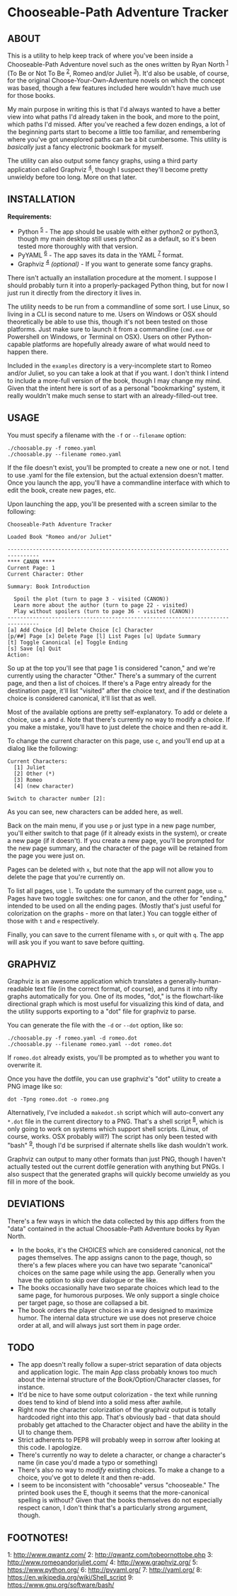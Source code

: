 Chooseable-Path Adventure Tracker
=================================

ABOUT
-----

This is a utility to help keep track of where you've been inside a
Chooseable-Path Adventure novel such as the ones written by
Ryan North <sup>[1](#fn1)</sup> (To Be or Not To Be <sup>[2](#fn2)</sup>,
Romeo and/or Juliet <sup>[3](#fn3)</sup>).  It'd also be usable,
of course, for the original Choose-Your-Own-Adventure novels on
which the concept was based, though a few features included here
wouldn't have much use for those books.

My main purpose in writing this is that I'd always wanted to have
a better view into what paths I'd already taken in the book, and more
to the point, which paths I'd missed.  After you've reached a few
dozen endings, a lot of the beginning parts start to become a little
too familiar, and remembering where you've got unexplored paths can
be a bit cumbersome.  This utility is *basically* just a fancy
electronic bookmark for myself.

The utility can also output some fancy graphs, using a third party
application called Graphviz <sup>[4](#fn4)</sup>, though I suspect
they'll become pretty unwieldy before too long.  More on that later.

INSTALLATION
------------

**Requirements:**
* Python <sup>[5](#fn5)</sup> - The app should be usable with either
  python2 or python3, though my main desktop still uses python2 as
  a default, so it's been tested more thoroughly with that version.
* PyYAML <sup>[6](#fn6)</sup> - The app saves its data in the YAML <sup>[7](#fn7)</sup>
  format.
* Graphviz <sup>[4](#fn4)</sup> *(optional)* - If you want to
  generate some fancy graphs.

There isn't actually an installation procedure at the moment.  I
suppose I should probably turn it into a properly-packaged Python
thing, but for now I just run it directly from the directory it
lives in.

The utility needs to be run from a commandline of some sort.  I use
Linux, so living in a CLI is second nature to me.  Users on Windows
or OSX should theoretically be able to use this, though it's not
been tested on those platforms.  Just make sure to launch it from
a commandline (`cmd.exe` or Powershell on Windows, or Terminal on OSX).
Users on other Python-capable platforms are hopefully already aware
of what would need to happen there.

Included in the `examples` directory is a very-incomplete start to
Romeo and/or Juliet, so you can take a look at that if you want.  I
don't think I intend to include a more-full version of the book, though
I may change my mind.  Given that the intent here is sort of as a
personal "bookmarking" system, it really wouldn't make much sense to
start with an already-filled-out tree.

USAGE
-----

You must specify a filename with the `-f` or `--filename` option:

    ./choosable.py -f romeo.yaml
    ./choosable.py --filename romeo.yaml

If the file doesn't exist, you'll be prompted to create a new one or
not.  I tend to use .yaml for the file extension, but the actual
extension doesn't matter.  Once you launch the app, you'll have a
commandline interface with which to edit the book, create new pages,
etc.

Upon launching the app, you'll be presented with a screen similar
to the following:

    Chooseable-Path Adventure Tracker

    Loaded Book "Romeo and/or Juliet"

    --------------------------------------------------------------------------------
    **** CANON ****
    Current Page: 1
    Current Character: Other

    Summary: Book Introduction

      Spoil the plot (turn to page 3 - visited (CANON))
      Learn more about the author (turn to page 22 - visited)
      Play without spoilers (turn to page 36 - visited (CANON))
    --------------------------------------------------------------------------------
    [a] Add Choice [d] Delete Choice [c] Character
    [p/##] Page [x] Delete Page [l] List Pages [u] Update Summary
    [t] Toggle Canonical [e] Toggle Ending
    [s] Save [q] Quit
    Action: 

So up at the top you'll see that page 1 is considered "canon," and
we're currently using the character "Other."  There's a summary of
the current page, and then a list of choices.  If there's a Page entry
already for the destination page, it'll list "visited" after the
choice text, and if the destination choice is considered canonical,
it'll list that as well.

Most of the available options are pretty self-explanatory.  To add or
delete a choice, use `a` and `d`.  Note that there's currently no way
to modify a choice.  If you make a mistake, you'll have to just delete
the choice and then re-add it.

To change the current character on this page, use `c`, and you'll end
up at a dialog like the following:

    Current Characters:
      [1] Juliet
      [2] Other (*)
      [3] Romeo
      [4] (new character)

    Switch to character number [2]: 

As you can see, new characters can be added here, as well.

Back on the main menu, if you use `p` or just type in a new page number,
you'll either switch to that page (if it already exists in the system), or
create a new page (if it doesn't).  If you create a new page, you'll be
prompted for the new page summary, and the character of the page will be
retained from the page you were just on.

Pages can be deleted with `x`, but note that the app will not allow you to
delete the page that you're currently on.

To list all pages, use `l`.  To update the summary of the current page,
use `u`.  Pages have two toggle switches: one for canon, and the other for
"ending," intended to be used on all the ending pages.  (Mostly that's just
useful for colorization on the graphs - more on that later.)  You can
toggle either of those with `t` and `e` respectively.

Finally,  you can save to the current filename with `s`, or quit with `q`.
The app will ask you if you want to save before quitting.

GRAPHVIZ
--------

Graphviz is an awesome application which translates a
generally-human-readable text file (in the correct format, of course),
and turns it into nifty graphs automatically for you.  One of its
modes, "dot," is the flowchart-like directional graph which is most
useful for visualizing this kind of data, and the utility supports
exporting to a "dot" file for graphviz to parse.

You can generate the file with the `-d` or `--dot` option, like so:

    ./choosable.py -f romeo.yaml -d romeo.dot
    ./choosable.py --filename romeo.yaml --dot romeo.dot

If `romeo.dot` already exists, you'll be prompted as to whether you
want to overwrite it.

Once you have the dotfile, you can use graphviz's "dot" utility
to create a PNG image like so:

    dot -Tpng romeo.dot -o romeo.png

Alternatively, I've included a `makedot.sh` script which will
auto-convert any `*.dot` file in the current directory to a PNG.
That's a shell script <sup>[8](#fn8)</sup>, which is only going
to work on systems which support shell scripts.  (Linux, of
course, works.  OSX probably will?)  The script has only been
tested with "bash" <sup>[9](#fn9)</sup>, though I'd be surprised
if alternate shells like dash wouldn't work.

Graphviz can output to many other formats than just PNG, though
I haven't actually tested out the current dotfile generation with
anything but PNGs.  I also suspect that the generated graphs
will quickly become unwieldy as you fill in more of the book.

DEVIATIONS
----------

There's a few ways in which the data collected by this app differs
from the "data" contained in the actual Choosable-Path Adventure
books by Ryan North.

* In the books, it's the CHOICES which are considered canonical,
  not the pages themselves.  The app assigns canon to the page,
  though, so there's a few places where you can have two separate
  "canonical" choices on the same page while using the app.
  Generally when you have the option to skip over dialogue or
  the like.
* The books occasionally have two separate choices which lead to
  the same page, for humorous purposes.  We only support a single
  choice per target page, so those are collapsed a bit.
* The book orders the player choices in a way designed to maximize
  humor.  The internal data structure we use does not preserve
  choice order at all, and will always just sort them in page order.

TODO
----

* The app doesn't really follow a super-strict separation of data
  objects and application logic.  The main App class probably knows
  too much about the internal structure of the Book/Option/Character
  classes, for instance.
* It'd be nice to have some output colorization - the text while
  running does tend to kind of blend into a solid mess after awhile.
* Right now the character colorization of the graphviz output is
  totally hardcoded right into this app.  That's obviously bad -
  that data should probably get attached to the Character object and
  have the ability in the UI to change them.
* Strict adherents to PEP8 will probably weep in sorrow after looking
  at this code.  I apologize.
* There's currently no way to delete a character, or change a
  character's name (in case you'd made a typo or something)
* There's also no way to *modify* existing choices.  To make a change to
  a choice, you've got to delete it and then re-add.
* I seem to be inconsistent with "choosable" versus "chooseable."  The
  printed book uses the E, though it seems that the more-canonical
  spelling is without?  Given that the books themselves do not especially
  respect canon, I don't think that's a particularly strong argument,
  though.

FOOTNOTES!
----------

<a name="fn1">1</a>: http://www.qwantz.com/
<a name="fn2">2</a>: http://qwantz.com/tobeornottobe.php
<a name="fn3">3</a>: http://www.romeoandorjuliet.com/
<a name="fn4">4</a>: http://www.graphviz.org/
<a name="fn5">5</a>: https://www.python.org/
<a name="fn6">6</a>: http://pyyaml.org/
<a name="fn7">7</a>: http://yaml.org/
<a name="fn8">8</a>: https://en.wikipedia.org/wiki/Shell_script
<a name="fn9">9</a>: https://www.gnu.org/software/bash/

